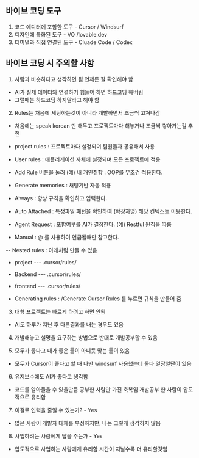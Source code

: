## 바이브 코딩 도구

1. 코드 에디터에 포함한 도구 - Cursor / Windsurf
2. 디자인에 특화된 도구 - VO /lovable.dev
3. 터미널과 직접 연결된 도구 - Cluade Code / Codex

## 바이브 코딩 시 주의할 사항

1. 사람과 비슷하다고 생각하면 됨 언제든 잘 확인해야 함

- AI가 실제 데이터와 연결하기 힘들어 하면 하드코딩 해버림
- 그럴때는 하드코딩 하지말라고 해야 함

2. Rules는 처음에 세팅하는것이 아니라 개발하면서 조금씩 고쳐나감

- 처음에는 speak korean 만 해두고 프로젝트마다 해놓거나 조금씩 쌓아가는걸 추천

- project rules : 프로젝트마다 설정되며 팀원들과 공유해서 사용
- User rules : 애플리케이션 자체에 설정되며 모든 프로젝트에 적용
- Add Rule 버튼을 눌러 (예) 내 개인취향 : OOP를 무조건 적용한다.
- Generate memories : 채팅기반 자동 적용
- Always : 항상 규칙을 확인하고 입력한다.
- Auto Attached : 특정파일 패턴을 확인하여 (확장자명) 해당 컨텍스트 이용한다.
- Agent Request : 포함여부를 AI가 결정한다.
  (예) Restful 원칙을 따름
- Manual : @ 를 사용하여 언급될때만 참고한다.

-- Nested rules : 아래처럼 만들 수 있음

- project
  --- .cursor/rules/
- Backend
  --- .cursor/rules/
- frontend
  --- .cursor/rules/

- Generating rules : /Generate Cursor Rules 를 누르면 규칙을 만들어 줌

3. 대형 프로젝트는 빠르게 하려고 하면 안됨

- AI도 하루가 지난 후 다른결과를 내는 경우도 있음

4. 개발해놓고 설명을 요구하는 방법으로 반대로 개발공부할 수 있음

5. 모두가 좋다고 내가 좋은 툴이 아니듯 맞는 툴이 있음

- 모두가 Cursor이 좋다고 할 때 나만 windsurf 사용했는데 둘다 일장일단이 있음

6. 유지보수에도 AI가 좋다고 생각함

- 코드를 알아들을 수 있을만큼 공부한 사람만 가진 축복임 개발공부 한 사람이 압도적으로 유리함

7. 이걸로 인력을 줄일 수 있는가? - Yes

- 많은 사람이 개발자 대체를 부정하지만, 나는 그렇게 생각하지 않음

8. 사업하려는 사람에게 답을 주는가 - Yes

- 압도적으로 사업하는 사람에게 유리함 시간이 지날수록 더 유리할것임
